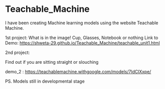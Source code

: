 # Teachable_Machine

I have been creating Machine learning models using the website Teachable Machine.

1st project:
What is in the image! Cup, Glasses, Notebook or nothing
Link to Demo: https://shweta-29.github.io/Teachable_Machine/teachable_unit1.html

2nd project:

Find out if you are sitting straight or slouching

demo_2 : https://teachablemachine.withgoogle.com/models/7IdClXxpe/

PS. Models still in developmental stage

